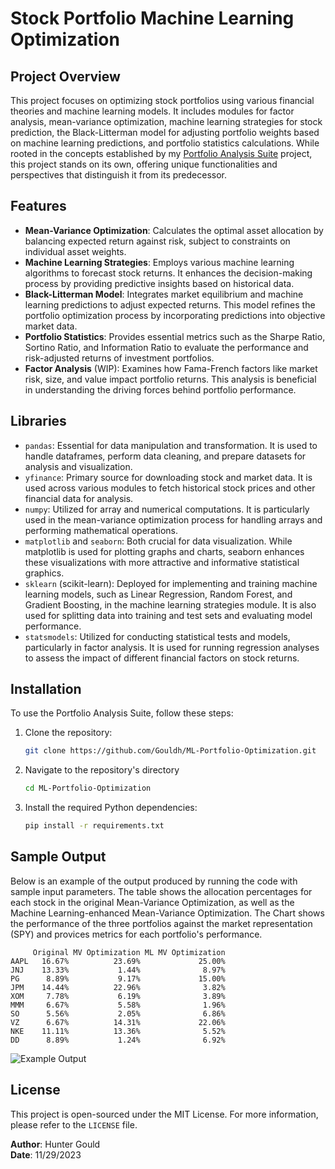 # Stock Portfolio Machine Learning Optimization

## Project Overview
This project focuses on optimizing stock portfolios using various financial theories and machine learning models. It includes modules for factor analysis, mean-variance optimization, machine learning strategies for stock prediction, the Black-Litterman model for adjusting portfolio weights based on machine learning predictions, and portfolio statistics calculations. While rooted in the concepts established by my [Portfolio Analysis Suite](https://github.com/Gouldh/Portfolio-Analysis-Suite) project, this project stands on its own, offering unique functionalities and perspectives that distinguish it from its predecessor.

## Features
- **Mean-Variance Optimization**: Calculates the optimal asset allocation by balancing expected return against risk, subject to constraints on individual asset weights.
- **Machine Learning Strategies**: Employs various machine learning algorithms to forecast stock returns. It enhances the decision-making process by providing predictive insights based on historical data.
- **Black-Litterman Model**: Integrates market equilibrium and machine learning predictions to adjust expected returns. This model refines the portfolio optimization process by incorporating predictions into objective market data.
- **Portfolio Statistics**: Provides essential metrics such as the Sharpe Ratio, Sortino Ratio, and Information Ratio to evaluate the performance and risk-adjusted returns of investment portfolios.
- **Factor Analysis** (WIP): Examines how Fama-French factors like market risk, size, and value impact portfolio returns. This analysis is beneficial in understanding the driving forces behind portfolio performance.

## Libraries
- `pandas`: Essential for data manipulation and transformation. It is used to handle dataframes, perform data cleaning, and prepare datasets for analysis and visualization.
- `yfinance`: Primary source for downloading stock and market data. It is used across various modules to fetch historical stock prices and other financial data for analysis.
- `numpy`: Utilized for array and numerical computations. It is particularly used in the mean-variance optimization process for handling arrays and performing mathematical operations.
- `matplotlib` and `seaborn`: Both crucial for data visualization. While matplotlib is used for plotting graphs and charts, seaborn enhances these visualizations with more attractive and informative statistical graphics.
- `sklearn` (scikit-learn): Deployed for implementing and training machine learning models, such as Linear Regression, Random Forest, and Gradient Boosting, in the machine learning strategies module. It is also used for splitting data into training and test sets and evaluating model performance.
- `statsmodels`: Utilized for conducting statistical tests and models, particularly in factor analysis. It is used for running regression analyses to assess the impact of different financial factors on stock returns.


## Installation
To use the Portfolio Analysis Suite, follow these steps:

1. Clone the repository:
   ```bash
   git clone https://github.com/Gouldh/ML-Portfolio-Optimization.git
   ```
2. Navigate to the repository's directory
   ```bash
   cd ML-Portfolio-Optimization
   ```
3. Install the required Python dependencies:
   ```bash
   pip install -r requirements.txt
   ```

## Sample Output
Below is an example of the output produced by running the code with sample input parameters. The table shows the allocation percentages for each stock in the original Mean-Variance Optimization, as well as the Machine Learning-enhanced Mean-Variance Optimization. The Chart shows the performance of the three portfolios against the market representation (SPY) and provices metrics for each portfolio's performance.

```plaintext
     Original MV Optimization ML MV Optimization
AAPL   16.67%          23.69%             25.00%
JNJ    13.33%           1.44%              8.97%
PG      8.89%           9.17%             15.00%
JPM    14.44%          22.96%              3.82%
XOM     7.78%           6.19%              3.89%
MMM     6.67%           5.58%              1.96%
SO      5.56%           2.05%              6.86%
VZ      6.67%          14.31%             22.06%
NKE    11.11%          13.36%              5.52%
DD      8.89%           1.24%              6.92%
```

![Example Output](https://github.com/Gouldh/ML-Portfolio-Optimization/blob/main/Example%20Code%20Output.png) 

## License
This project is open-sourced under the MIT License. For more information, please refer to the `LICENSE` file.

**Author**: Hunter Gould         
**Date**: 11/29/2023
